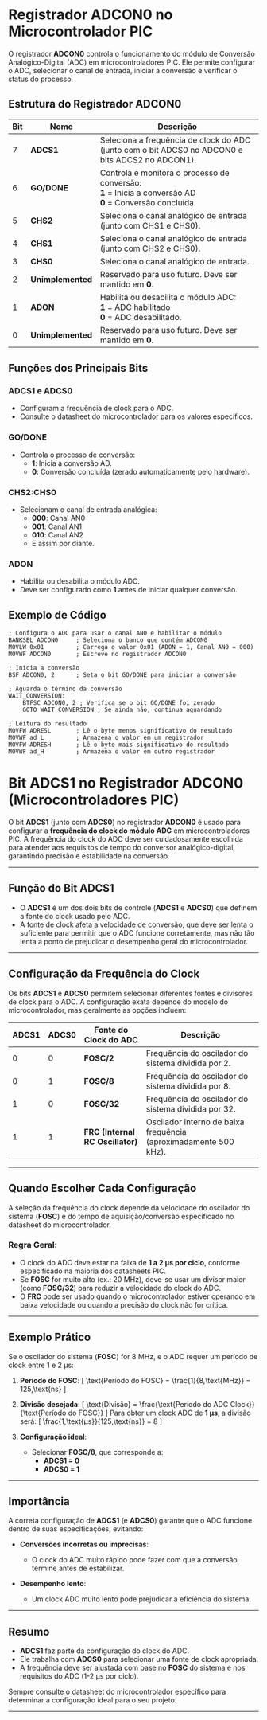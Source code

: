# Registrador ADCON0 no Microcontrolador PIC

O registrador **ADCON0** controla o funcionamento do módulo de Conversão Analógico-Digital (ADC) em microcontroladores PIC. Ele permite configurar o ADC, selecionar o canal de entrada, iniciar a conversão e verificar o status do processo.

## Estrutura do Registrador ADCON0

| **Bit** | **Nome**        | **Descrição**                                                                                                                             |
|---------|-----------------|-------------------------------------------------------------------------------------------------------------------------------------------|
| 7       | **ADCS1**       | Seleciona a frequência de clock do ADC (junto com o bit ADCS0 no ADCON0 e bits ADCS2 no ADCON1).                                           |
| 6       | **GO/DONE**     | Controla e monitora o processo de conversão: <br> **1** = Inicia a conversão AD <br> **0** = Conversão concluída.                        |
| 5       | **CHS2**        | Seleciona o canal analógico de entrada (junto com CHS1 e CHS0).                                                                           |
| 4       | **CHS1**        | Seleciona o canal analógico de entrada (junto com CHS2 e CHS0).                                                                           |
| 3       | **CHS0**        | Seleciona o canal analógico de entrada.                                                                                                   |
| 2       | **Unimplemented** | Reservado para uso futuro. Deve ser mantido em **0**.                                                                                   |
| 1       | **ADON**        | Habilita ou desabilita o módulo ADC: <br> **1** = ADC habilitado <br> **0** = ADC desabilitado.                                            |
| 0       | **Unimplemented** | Reservado para uso futuro. Deve ser mantido em **0**.                                                                                   |

## Funções dos Principais Bits

### ADCS1 e ADCS0
- Configuram a frequência de clock para o ADC.
- Consulte o datasheet do microcontrolador para os valores específicos.

### GO/DONE
- Controla o processo de conversão:
  - **1**: Inicia a conversão AD.
  - **0**: Conversão concluída (zerado automaticamente pelo hardware).

### CHS2:CHS0
- Selecionam o canal de entrada analógica:
  - **000**: Canal AN0
  - **001**: Canal AN1
  - **010**: Canal AN2
  - E assim por diante.

### ADON
- Habilita ou desabilita o módulo ADC.
- Deve ser configurado como **1** antes de iniciar qualquer conversão.

## Exemplo de Código

```assembly
; Configura o ADC para usar o canal AN0 e habilitar o módulo
BANKSEL ADCON0     ; Seleciona o banco que contém ADCON0
MOVLW 0x01         ; Carrega o valor 0x01 (ADON = 1, Canal AN0 = 000)
MOVWF ADCON0       ; Escreve no registrador ADCON0

; Inicia a conversão
BSF ADCON0, 2      ; Seta o bit GO/DONE para iniciar a conversão

; Aguarda o término da conversão
WAIT_CONVERSION:
    BTFSC ADCON0, 2 ; Verifica se o bit GO/DONE foi zerado
    GOTO WAIT_CONVERSION ; Se ainda não, continua aguardando

; Leitura do resultado
MOVFW ADRESL       ; Lê o byte menos significativo do resultado
MOVWF ad_L         ; Armazena o valor em um registrador
MOVFW ADRESH       ; Lê o byte mais significativo do resultado
MOVWF ad_H         ; Armazena o valor em outro registrador
```

# Bit ADCS1 no Registrador ADCON0 (Microcontroladores PIC)

O bit **ADCS1** (junto com **ADCS0**) no registrador **ADCON0** é usado para configurar a **frequência do clock do módulo ADC** em microcontroladores PIC. A frequência do clock do ADC deve ser cuidadosamente escolhida para atender aos requisitos de tempo do conversor analógico-digital, garantindo precisão e estabilidade na conversão.

---

## Função do Bit ADCS1

- O **ADCS1** é um dos dois bits de controle (**ADCS1** e **ADCS0**) que definem a fonte do clock usado pelo ADC.
- A fonte de clock afeta a velocidade de conversão, que deve ser lenta o suficiente para permitir que o ADC funcione corretamente, mas não tão lenta a ponto de prejudicar o desempenho geral do microcontrolador.

---

## Configuração da Frequência do Clock

Os bits **ADCS1** e **ADCS0** permitem selecionar diferentes fontes e divisores de clock para o ADC. A configuração exata depende do modelo do microcontrolador, mas geralmente as opções incluem:

| **ADCS1** | **ADCS0** | **Fonte do Clock do ADC**          | **Descrição**                                  |
|-----------|-----------|------------------------------------|------------------------------------------------|
| 0         | 0         | **FOSC/2**                        | Frequência do oscilador do sistema dividida por 2. |
| 0         | 1         | **FOSC/8**                        | Frequência do oscilador do sistema dividida por 8. |
| 1         | 0         | **FOSC/32**                       | Frequência do oscilador do sistema dividida por 32. |
| 1         | 1         | **FRC (Internal RC Oscillator)**   | Oscilador interno de baixa frequência (aproximadamente 500 kHz). |

---

## Quando Escolher Cada Configuração

A seleção da frequência do clock depende da velocidade do oscilador do sistema (**FOSC**) e do tempo de aquisição/conversão especificado no datasheet do microcontrolador.

### Regra Geral:
- O clock do ADC deve estar na faixa de **1 a 2 µs por ciclo**, conforme especificado na maioria dos datasheets PIC.
- Se **FOSC** for muito alto (ex.: 20 MHz), deve-se usar um divisor maior (como **FOSC/32**) para reduzir a velocidade do clock do ADC.
- O **FRC** pode ser usado quando o microcontrolador estiver operando em baixa velocidade ou quando a precisão do clock não for crítica.

---

## Exemplo Prático

Se o oscilador do sistema (**FOSC**) for 8 MHz, e o ADC requer um período de clock entre 1 e 2 µs:

1. **Período do FOSC**:
   \[
   \text{Período do FOSC} = \frac{1}{8\,\text{MHz}} = 125\,\text{ns}
   \]

2. **Divisão desejada**:
   \[
   \text{Divisão} = \frac{\text{Período do ADC Clock}}{\text{Período do FOSC}}
   \]
   Para obter um clock ADC de **1 µs**, a divisão será:
   \[
   \frac{1\,\text{µs}}{125\,\text{ns}} = 8
   \]

3. **Configuração ideal**:
   - Selecionar **FOSC/8**, que corresponde a:
     - **ADCS1 = 0**
     - **ADCS0 = 1**

---

## Importância

A correta configuração de **ADCS1** (e **ADCS0**) garante que o ADC funcione dentro de suas especificações, evitando:

- **Conversões incorretas ou imprecisas**:
  - O clock do ADC muito rápido pode fazer com que a conversão termine antes de estabilizar.
  
- **Desempenho lento**:
  - Um clock ADC muito lento pode prejudicar a eficiência do sistema.

---

## Resumo

- **ADCS1** faz parte da configuração do clock do ADC.
- Ele trabalha com **ADCS0** para selecionar uma fonte de clock apropriada.
- A frequência deve ser ajustada com base no **FOSC** do sistema e nos requisitos do ADC (1-2 µs por ciclo).

Sempre consulte o datasheet do microcontrolador específico para determinar a configuração ideal para o seu projeto.

---
